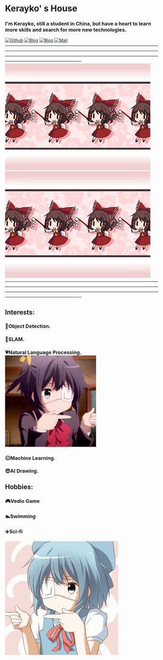 # Kerayko' s House
### I'm Kerayko, still a student in China, but have a heart to learn more skills and search for more new technologies.
[![Github](https://img.shields.io/github/followers/Kerayko?label=Github&style=social)](https://github.com/Kerayko)
[![Blog](https://img.shields.io/badge/blog-博客园-purple)](https://www.cnblogs.com/alexgzh/)
[![Blog](https://img.shields.io/badge/blog-vuepress-lilac)](https://Kerayko.github.io/)
[![Mail](https://img.shields.io/badge/NetEase-Email-blue)](mailto:cutting_edge_gzh@163.com)
——————————————————————————————————————————————————————————————————————————————————————————————————————————————————————————————
![](https://github.com/Kerayko/Introduction/blob/main/giphy%20(1).gif)    ![](https://github.com/Kerayko/Introduction/blob/main/giphy%20(1).gif)
——————————————————————————————————————————————————————————————————————————————————————————————————————————————————————————————
## Interests:     
### :name_badge:Object Detection.
### :bookmark:SLAM.
### :heartpulse:Natural Language Processing.![](https://github.com/Kerayko/Introduction/blob/main/giphy%20(3).gif)
### :neutral_face:Machine Learning.
### :sunglasses:AI Drawing.

## Hobbies:
### 🎮Vedio Game
### 🏊Swimming
### ✈️Sci-fi
![](https://github.com/Kerayko/Introduction/blob/main/giphy%20(2).gif)
